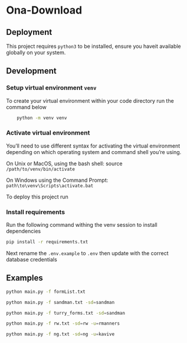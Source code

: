 # Ona-Download

## Deployment

This project requires `python3` to be installed, ensure you haveit available globally on your system.

## Development

### Setup virtual environment `venv`

To create your virtual environment within your code directory run the command below

```bash
    python -m venv venv
```

### Activate virtual environment

You’ll need to use different syntax for activating the virtual environment depending on which operating system and
command shell you’re using.

On Unix or MacOS, using the bash shell: source `/path/to/venv/bin/activate`

On Windows using the Command Prompt: `path\to\venv\Scripts\activate.bat`

To deploy this project run

### Install requirements

Run the following command withing the venv session to install dependencies

```bash
pip install -r requirements.txt
```

Next rename the `.env.example` to `.env` then update with the correct database credentials

## Examples

```bash
python main.py -f formList.txt
```

```bash
python main.py -f sandman.txt -sd=sandman
```

```bash
python main.py -f turry_forms.txt -sd=sandman
```

```bash
python main.py -f rw.txt -sd=rw -u=rmanners
```

```bash
python main.py -f ng.txt -sd=ng -u=kavive
```